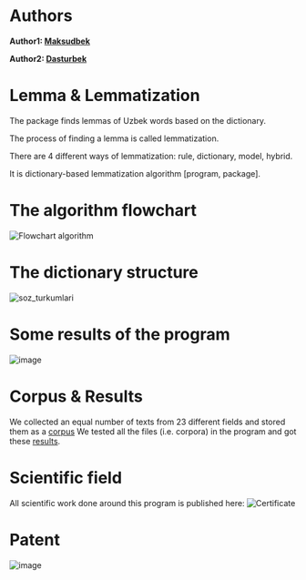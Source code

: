 # Authors

**Author1: [Maksudbek](https://github.com/MaksudSharipov)**

**Author2: [Dasturbek](https://github.com/ddasturbek)**

# Lemma & Lemmatization
The package finds lemmas of Uzbek words based on the dictionary.

The process of finding a lemma is called lemmatization.

There are 4 different ways of lemmatization: rule, dictionary, model, hybrid.

It is dictionary-based lemmatization algorithm [program, package].

# The algorithm flowchart
![Flowchart algorithm](https://github.com/user-attachments/assets/6504ee82-e98f-46ac-9b09-6dd811809be0)

# The dictionary structure
![soz_turkumlari](https://github.com/ddasturbek/UzbekLemma/assets/76460501/f9d9b0bd-6549-48cc-91d5-b10b208681b7)

# Some results of the program
![image](https://github.com/ddasturbek/UzbekLemma/assets/76460501/2f9455a0-ebff-4677-b947-3cbfbd46bdf4)

# Corpus & Results
We collected an equal number of texts from 23 different fields and stored them as a [corpus](https://github.com/ddasturbek/UzbekLemma/tree/main/Corpus)
We tested all the files (i.e. corpora) in the program and got these [results](https://github.com/ddasturbek/UzbekLemma/tree/main/Results).

# Scientific field
All scientific work done around this program is published here:
![Certificate](https://github.com/user-attachments/assets/16da0619-5d75-4d46-99e5-a4b3b828e7d7)

# Patent
![image](https://github.com/user-attachments/assets/2293c61b-b200-4a46-8433-59f7bd8928b5)
